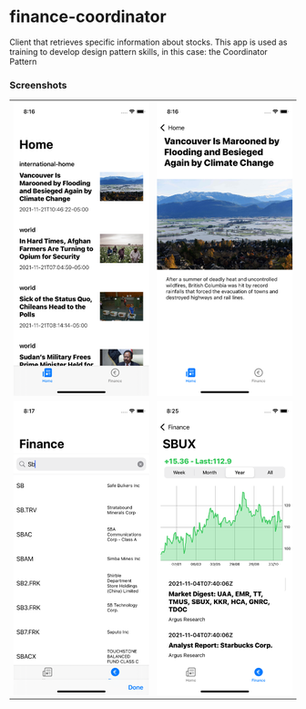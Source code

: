 # finance-coordinator
Client that retrieves specific information about stocks. This app is used as training to develop design pattern skills, in this case: the Coordinator Pattern

### Screenshots
|  |  |
| --------- | ---------- |
| <img src="https://github.com/marcomarinodev/finance-coordinator/blob/main/READMEimgs/1.png" width="300"> | <img src="https://github.com/marcomarinodev/finance-coordinator/blob/main/READMEimgs/2.png" width="300"> |
| <img src="https://github.com/marcomarinodev/finance-coordinator/blob/main/READMEimgs/3.png" width="300"> | <img src="https://github.com/marcomarinodev/finance-coordinator/blob/main/READMEimgs/4.png" width="300">
